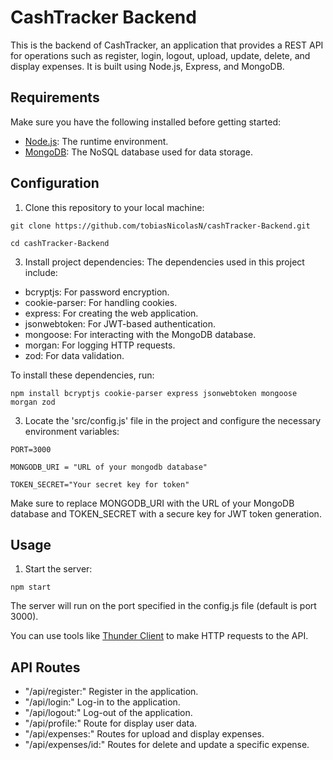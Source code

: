 # CashTracker Backend
This is the backend of CashTracker, an application that provides a REST API for operations such as register, login, logout, upload, update, delete, and display expenses. It is built using Node.js, Express, and MongoDB.

## Requirements
Make sure you have the following installed before getting started:

- [Node.js](https://nodejs.org/en): The runtime environment.
- [MongoDB](https://www.mongodb.com/): The NoSQL database used for data storage.

## Configuration

1. Clone this repository to your local machine:

  `git clone https://github.com/tobiasNicolasN/cashTracker-Backend.git`
  
  `cd cashTracker-Backend`

3. Install project dependencies:
The dependencies used in this project include:
- bcryptjs: For password encryption.
- cookie-parser: For handling cookies.
- express: For creating the web application.
- jsonwebtoken: For JWT-based authentication.
- mongoose: For interacting with the MongoDB database.
- morgan: For logging HTTP requests.
- zod: For data validation.

To install these dependencies, run:

  `npm install bcryptjs cookie-parser express jsonwebtoken mongoose morgan zod`

3. Locate the 'src/config.js' file in the project and configure the necessary environment variables:
   
  `PORT=3000`

  `MONGODB_URI = "URL of your mongodb database"`

  `TOKEN_SECRET="Your secret key for token"`

Make sure to replace MONGODB_URI with the URL of your MongoDB database and TOKEN_SECRET with a secure key for JWT token generation.

## Usage

1. Start the server:
  
  `npm start`

The server will run on the port specified in the config.js file (default is port 3000).

You can use tools like [Thunder Client](https://www.thunderclient.com/) to make HTTP requests to the API.

## API Routes

- "/api/register:" Register in the application.
- "/api/login:" Log-in to the application.
- "/api/logout:" Log-out of the application.
- "/api/profile:" Route for display user data.
- "/api/expenses:" Routes for upload and display expenses.
- "/api/expenses/id:" Routes for delete and update a specific expense.
